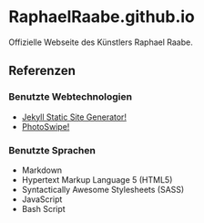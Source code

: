 # RaphaelRaabe.github.io

Offizielle Webseite des Künstlers Raphael Raabe.

## Referenzen

### Benutzte Webtechnologien

- [Jekyll Static Site Generator!](https://jekyllrb.com/)
- [PhotoSwipe!](https://photoswipe.com/)

### Benutzte Sprachen

- Markdown
- Hypertext Markup Language 5 (HTML5)
- Syntactically Awesome Stylesheets (SASS)
- JavaScript
- Bash Script
